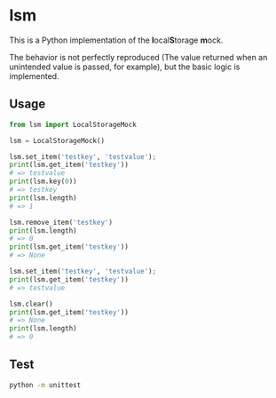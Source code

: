 # lsm

This is a Python implementation of the **l**ocal**S**torage **m**ock.

The behavior is not perfectly reproduced (The value returned when an unintended value is passed, for example), but the basic logic is implemented.

## Usage

```python
from lsm import LocalStorageMock

lsm = LocalStorageMock()

lsm.set_item('testkey', 'testvalue');
print(lsm.get_item('testkey'))
# => testvalue
print(lsm.key(0))
# => testkey
print(lsm.length)
# => 1

lsm.remove_item('testkey')
print(lsm.length)
# => 0
print(lsm.get_item('testkey'))
# => None

lsm.set_item('testkey', 'testvalue');
print(lsm.get_item('testkey'))
# => testvalue

lsm.clear()
print(lsm.get_item('testkey'))
# => None
print(lsm.length)
# => 0
```

## Test

```sh
python -m unittest
```

